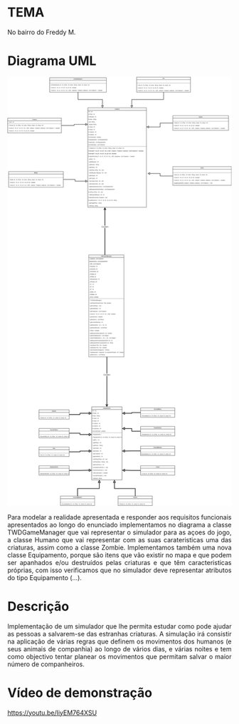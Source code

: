 # TEMA
<p align="justify"> No bairro do Freddy M.</p>

# Diagrama UML
![](diagrama2.png?raw=true "Diagrama UML")
<p align="justify"> Para modelar a realidade apresentada e responder aos requisitos funcionais apresentados ao longo do
enunciado implementamos no diagrama a classe TWDGameManager que vai representar o simulador para as açoes do jogo, a classe Humano que vai representar com as suas carateristicas uma das criaturas, assim como a classe Zombie. Implementamos também uma nova classe Equipamento, porque são itens que vão existir no mapa e que podem ser apanhados
e/ou destruídos pelas criaturas e que têm caracteristicas próprias, com isso verificamos que no simulador deve representar atributos do tipo Equipamento (...).</p>

# Descrição
<p align="justify"> Implementação de um simulador que lhe permita
estudar como pode ajudar as pessoas a salvarem-se das estranhas criaturas.
A simulação irá consistir na aplicação de várias regras que definem os movimentos dos
humanos (e seus animais de companhia) ao longo de vários dias, e várias noites e tem como
objectivo tentar planear os movimentos que permitam salvar o maior número de companheiros.</p>

# Vídeo de demonstração
https://youtu.be/IiyEM764XSU
